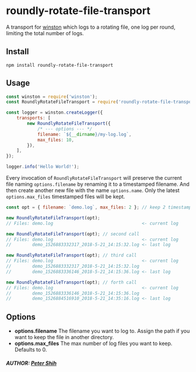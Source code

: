 # roundly-rotate-file-transport

A transport for [winston](https://github.com/winstonjs/winston) which logs to a rotating file, one log per round, limiting the total number of logs.

## Install
```
npm install roundly-rotate-file-transport
```

## Usage
``` js
const winston = require('winston');
const RoundlyRotateFileTransport = require('roundly-rotate-file-transport');

const logger = winston.createLogger({
    transports: [
        new RoundlyRotateFileTransport({
            /* --- options --- */
            filename: `${__dirname}/my-log.log`,
            max_files: 10,
        }),
    ],
});

logger.info('Hello World!');
```

Every invocation of `RoundlyRotateFileTransport` will preserve the current file naming `options.filename` by renaming it to a timestamped filename. And then create another new file with the name `options.name`. Only the latest `options.max_files` timestamped files will be kept.

``` js
const opt = { filename: `demo.log`, max_files: 2 }; // keep 2 timestamped files

new RoundlyRotateFileTransport(opt);
// Files: demo.log                                  <- current log

new RoundlyRotateFileTransport(opt); // second call
// Files: demo.log                                  <- current log
//        demo_1526883332317_2018-5-21_14:15:32.log <- last log

new RoundlyRotateFileTransport(opt); // third call
// Files: demo.log                                  <- current log
//        demo_1526883332317_2018-5-21_14:15:32.log
//        demo_1526883336146_2018-5-21_14:15:36.log <- last log

new RoundlyRotateFileTransport(opt); // forth call
// Files: demo.log                                  <- current log
//        demo_1526883336146_2018-5-21_14:15:36.log
//        demo_1526884516910_2018-5-21_14:35:16.log <- last log
```

## Options

* **options.filename** The filename you want to log to. Assign the path if you want to keep the file in another directory.
* **options.max_files** The max number of log files you want to keep. Defaults to 0.

##### AUTHOR: [Peter Shih](https://github.com/peteranny)
